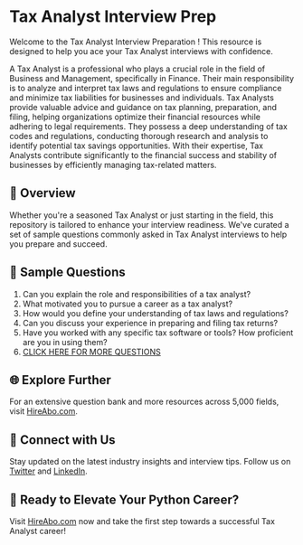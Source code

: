 # Tax Analyst Interview Prep

Welcome to the Tax Analyst Interview Preparation ! This resource is designed to help you ace your Tax Analyst interviews with confidence.

A Tax Analyst is a professional who plays a crucial role in the field of Business and Management, specifically in Finance. Their main responsibility is to analyze and interpret tax laws and regulations to ensure compliance and minimize tax liabilities for businesses and individuals. Tax Analysts provide valuable advice and guidance on tax planning, preparation, and filing, helping organizations optimize their financial resources while adhering to legal requirements. They possess a deep understanding of tax codes and regulations, conducting thorough research and analysis to identify potential tax savings opportunities. With their expertise, Tax Analysts contribute significantly to the financial success and stability of businesses by efficiently managing tax-related matters.

## 🚀 Overview

Whether you're a seasoned Tax Analyst or just starting in the field, this repository is tailored to enhance your interview readiness. We've curated a set of sample questions commonly asked in Tax Analyst interviews to help you prepare and succeed.

## 📝 Sample Questions

1. Can you explain the role and responsibilities of a tax analyst?
2. What motivated you to pursue a career as a tax analyst?
3. How would you define your understanding of tax laws and regulations?
4. Can you discuss your experience in preparing and filing tax returns?
5. Have you worked with any specific tax software or tools? How proficient are you in using them?
6. [CLICK HERE FOR MORE QUESTIONS](https://hireabo.com/job/1_2_14/Tax%20Analyst)

## 🌐 Explore Further

For an extensive question bank and more resources across 5,000 fields, visit [HireAbo.com](https://www.hireabo.com).

## 📱 Connect with Us

Stay updated on the latest industry insights and interview tips. Follow us on [Twitter](https://twitter.com/hireabo) and [LinkedIn](https://www.linkedin.com/in/hire-abo-3609972a8/).

## 🚀 Ready to Elevate Your Python Career?

Visit [HireAbo.com](https://www.hireabo.com) now and take the first step towards a successful Tax Analyst career!